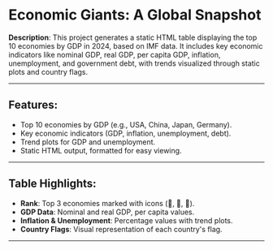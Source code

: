 # Economic Giants: A Global Snapshot

**Description**:
This project generates a static HTML table displaying the top 10 economies by GDP in 2024, based on IMF data. It includes key economic indicators like nominal GDP, real GDP, per capita GDP, inflation, unemployment, and government debt, with trends visualized through static plots and country flags.

---

## Features:

* Top 10 economies by GDP (e.g., USA, China, Japan, Germany).
* Key economic indicators (GDP, inflation, unemployment, debt).
* Trend plots for GDP and unemployment.
* Static HTML output, formatted for easy viewing.

---

## Table Highlights:

* **Rank**: Top 3 economies marked with icons (🥇, 🥈, 🥉).
* **GDP Data**: Nominal and real GDP, per capita values.
* **Inflation & Unemployment**: Percentage values with trend plots.
* **Country Flags**: Visual representation of each country's flag.

---

